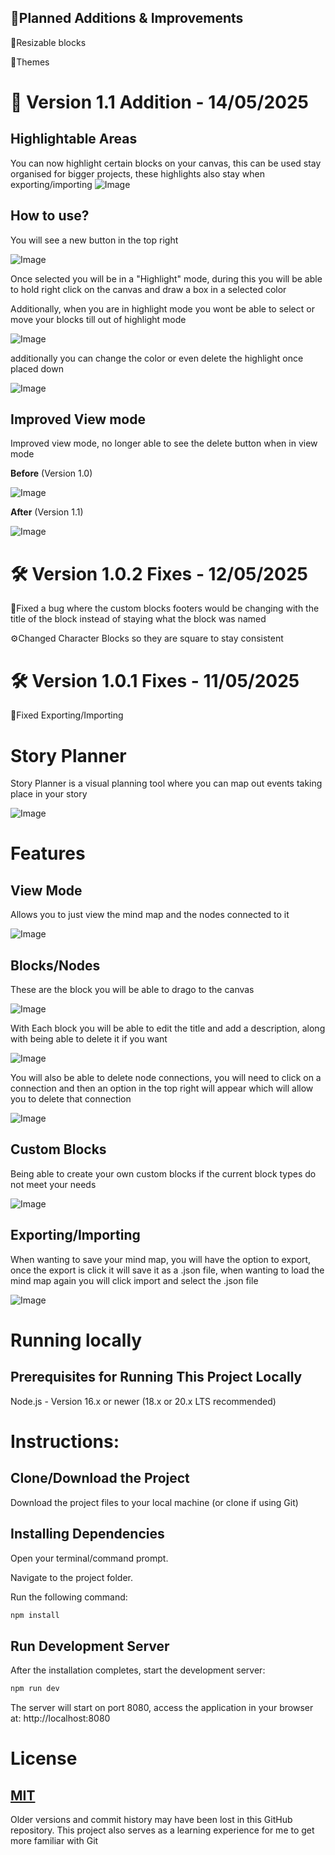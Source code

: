 ## 📌Planned Additions & Improvements

📝Resizable blocks

📝Themes

# 📢 Version 1.1 Addition - 14/05/2025

## Highlightable Areas

You can now highlight certain blocks on your canvas, this can be used stay organised for bigger projects, these highlights also stay when exporting/importing
![Image](https://github.com/user-attachments/assets/5d85be55-099d-419f-b45c-7ea192d9bb53)

## How to use?

You will see a new button in the top right

![Image](https://github.com/user-attachments/assets/534fa6ab-5e10-4a4d-902e-3a1676d68f18)

Once selected you will be in a "Highlight" mode, during this you will be able to hold right click on the canvas and draw a box in a selected color

Additionally, when you are in highlight mode you wont be able to select or move your blocks till out of highlight mode

![Image](https://github.com/user-attachments/assets/fece1739-47ac-4f21-b7c9-bcf43c3916bc)

additionally you can change the color or even delete the highlight once placed down 

![Image](https://github.com/user-attachments/assets/7acc5a9a-2d86-408d-a236-f38933dd628a)

## Improved View mode
Improved view mode, no longer able to see the delete button when in view mode

**Before** (Version 1.0)

![Image](https://github.com/user-attachments/assets/992a5f7a-b676-4fda-b861-7ed44d9f50bb)

**After** (Version 1.1)

![Image](https://github.com/user-attachments/assets/a11a33fb-a205-4fa9-ae3a-d9dacb595e61)

# 🛠️ Version 1.0.2 Fixes - 12/05/2025

🔧Fixed a bug where the custom blocks footers would be changing with the title of the block instead of staying what the block was named

⚙️Changed Character Blocks so they are square to stay consistent

# 🛠️ Version 1.0.1 Fixes - 11/05/2025

🔧Fixed Exporting/Importing

# Story Planner

Story Planner is a visual planning tool where you can map out events taking place in your story

![Image](https://github.com/user-attachments/assets/44290ca5-ff3e-44e5-bb63-1ec3db38d02e)

# Features

## View Mode
Allows you to just view the mind map and the nodes connected to it

![Image](https://github.com/user-attachments/assets/f83f4750-e651-4ae3-96f2-f379cc38ad0e)

## Blocks/Nodes

These are the block you will be able to drago to the canvas

![Image](https://github.com/user-attachments/assets/11c14b60-5836-4817-8629-dede7c59a288)

With Each block you will be able to edit the title and add a description, along with being able to delete it if you want

![Image](https://github.com/user-attachments/assets/10a4c6b7-91d4-49fa-98c9-65caa561879c)

You will also be able to delete node connections, you will need to click on a connection and then an option in the top right will appear which will allow you to delete that connection

![Image](https://github.com/user-attachments/assets/8293d94f-ba9d-4d28-8817-681a82e6d850)

## Custom Blocks

Being able to create your own custom blocks if the current block types do not meet your needs

![Image](https://github.com/user-attachments/assets/43853294-ef92-4f90-ba95-cf3454485d22)

## Exporting/Importing

When wanting to save your mind map, you will have the option to export, once the export is click it will save it as a .json file, when wanting to load the mind map again you will click import and select the .json file

![Image](https://github.com/user-attachments/assets/3e8971ff-ffd5-4502-b593-cec7bc843a59)

# Running locally

## Prerequisites for Running This Project Locally

Node.js - Version 16.x or newer (18.x or 20.x LTS recommended)

# Instructions:

## Clone/Download the Project
Download the project files to your local machine (or clone if using Git)

## Installing Dependencies
Open your terminal/command prompt.

Navigate to the project folder.

Run the following command:

```bash
npm install
```

## Run Development Server

After the installation completes, start the development server:
```bash
npm run dev
```

The server will start on port 8080, access the application in your browser at: http://localhost:8080

# License

## [MIT](https://github.com/2ain/Story-Planner/blob/main/LICENSE)

Older versions and commit history may have been lost in this GitHub repository. This project also serves as a learning experience for me to get more familiar with Git
